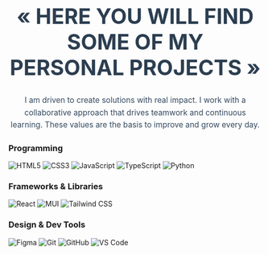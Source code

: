 <h1 align="center" style="font-size: 3em; color: #2C3E50; font-weight: bold; text-transform: uppercase;"> 
 « Here you will find some of my personal projects »
</h1>

<p align="center" style="font-size: 1.1em; color: #34495E; max-width: 700px; margin: 0 auto; line-height: 1.6;">
 I am driven to create solutions with real impact. I work with a collaborative approach that drives teamwork and continuous learning. These values are the basis to improve and grow every day.
</p>

### Programming

![HTML5](https://img.shields.io/badge/HTML5-E34F26?style=flat-square&logo=html5&logoColor=white)
![CSS3](https://img.shields.io/badge/CSS3-1572B6?style=flat-square&logo=css3)
![JavaScript](https://img.shields.io/badge/JavaScript-F7DF1E?style=flat-square&logo=javascript&logoColor=black)
![TypeScript](https://img.shields.io/badge/TypeScript-3178C6?style=flat-square&logo=typescript&logoColor=white)
![Python](https://img.shields.io/badge/Python-3776AB?style=flat-square&logo=python&logoColor=white)

### Frameworks & Libraries

![React](https://img.shields.io/badge/React-61DAFB?style=flat-square&logo=react&logoColor=black)
![MUI](https://img.shields.io/badge/MUI-007FFF?style=flat-square&logo=mui&logoColor=white)
![Tailwind CSS](https://img.shields.io/badge/TailwindCSS-38B2AC?style=flat-square&logo=tailwind-css&logoColor=white)

### Design & Dev Tools

![Figma](https://img.shields.io/badge/Figma-F24E1E?style=flat-square&logo=figma&logoColor=white)
![Git](https://img.shields.io/badge/Git-F05032?style=flat-square&logo=git&logoColor=white)
![GitHub](https://img.shields.io/badge/GitHub-181717?style=flat-square&logo=github&logoColor=white)
![VS Code](https://img.shields.io/badge/VS_Code-007ACC?style=flat-square&logo=visualstudiocode&logoColor=white)

